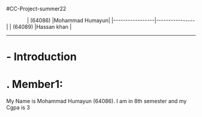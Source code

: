 #CC-Project-summer22

              
 | (64086)         |Mohammad Humayun| 
 |-----------------|----------------|
 | (64089)         |Hassan khan     |
 __________________________________





# -               Introduction                #
# .                Member1:                   #
My Name is Mohammad Humayun (64086). I am in 8th semester and my Cgpa is 3 
